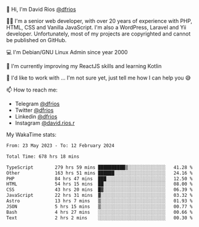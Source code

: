 👋 Hi, I'm David Rios [@dfrios](https://github.com/dfrios)

👨‍💻 I'm a senior web developer, with over 20 years of experience with PHP, HTML, CSS and Vanilla JavaScript. I'm also a WordPress, Laravel and Yii developer. Unfortunately, most of my projects are copyrighted and cannot be published on GitHub.

💻 I'm Debian/GNU Linux Admin since year 2000

🌱 I'm currently improving my ReactJS skills and learning Kotlin

💞️ I'd like to work with ... I'm not sure yet, just tell me how I can help you 😅


📫 How to reach me:
* Telegram [@dfrios](https://t.me/dfrios)
* Twitter [@dfrios](https://twitter.com/dfrios)
* Linkedin [@dfrios](https://linkedin.com/in/dfrios)
* Instagram [@david.rios.r](https://instagram.com/david.rios.r)



My WakaTime stats:
<!--START_SECTION:waka-->

```txt
From: 23 May 2023 - To: 12 February 2024

Total Time: 678 hrs 18 mins

TypeScript        279 hrs 59 mins ██████████▒░░░░░░░░░░░░░░   41.28 %
Other             163 hrs 51 mins ██████░░░░░░░░░░░░░░░░░░░   24.16 %
PHP               84 hrs 47 mins  ███░░░░░░░░░░░░░░░░░░░░░░   12.50 %
HTML              54 hrs 15 mins  ██░░░░░░░░░░░░░░░░░░░░░░░   08.00 %
CSS               43 hrs 20 mins  █▓░░░░░░░░░░░░░░░░░░░░░░░   06.39 %
JavaScript        22 hrs 31 mins  ▓░░░░░░░░░░░░░░░░░░░░░░░░   03.32 %
Astro             13 hrs 7 mins   ▒░░░░░░░░░░░░░░░░░░░░░░░░   01.93 %
JSON              5 hrs 15 mins   ▒░░░░░░░░░░░░░░░░░░░░░░░░   00.77 %
Bash              4 hrs 27 mins   ░░░░░░░░░░░░░░░░░░░░░░░░░   00.66 %
Text              2 hrs 2 mins    ░░░░░░░░░░░░░░░░░░░░░░░░░   00.30 %
```

<!--END_SECTION:waka-->
